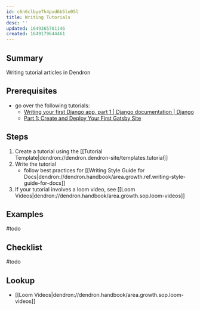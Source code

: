 ```yaml
---
id: c6n6clbye7h4pxd6b5lo05l
title: Writing Tutorials
desc: ''
updated: 1649365701146
created: 1649179644461
---
```


## Summary
Writing tutorial articles in Dendron

## Prerequisites
- go over the following tutorials:
    - [Writing your first Django app, part 1 | Django documentation | Django](https://docs.djangoproject.com/en/4.0/intro/tutorial01/)
    - [Part 1: Create and Deploy Your First Gatsby Site](https://www.gatsbyjs.com/docs/tutorial/part-1/)

## Steps
1. Create a tutorial using the [[Tutorial Template|dendron://dendron.dendron-site/templates.tutorial]]
1. Write the tutorial
    - follow best practices for [[Writing Style Guide for Docs|dendron://dendron.handbook/area.growth.ref.writing-style-guide-for-docs]] 
1. If your tutorial involves a loom video, see [[Loom Videos|dendron://dendron.handbook/area.growth.sop.loom-videos]]

## Examples

#todo

## Checklist
#todo

## Lookup
- [[Loom Videos|dendron://dendron.handbook/area.growth.sop.loom-videos]]